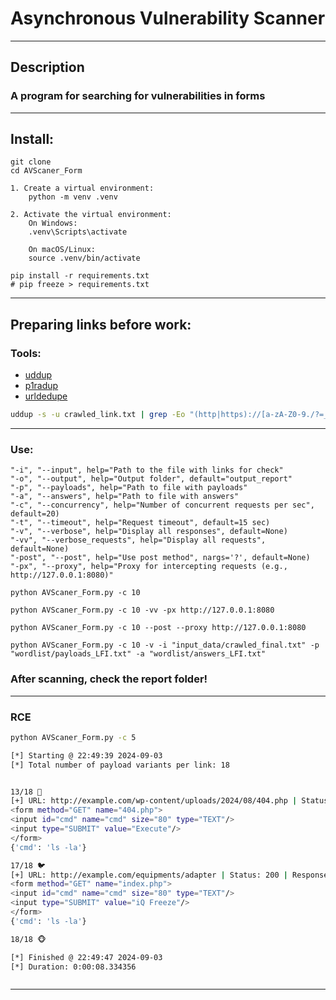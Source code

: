 
# Asynchronous Vulnerability Scanner

---

## Description
### A program for searching for vulnerabilities in forms

---

## Install:
```pycon
git clone 
cd AVScaner_Form
```
```pycon
1. Create a virtual environment:
    python -m venv .venv

2. Activate the virtual environment:
    On Windows:
    .venv\Scripts\activate
    
    On macOS/Linux:
    source .venv/bin/activate

pip install -r requirements.txt
# pip freeze > requirements.txt
```

---

## Preparing links before work:
### Tools:
- [uddup](https://github.com/rotemreiss/uddup)
- [p1radup](https://github.com/iambouali/p1radup)
- [urldedupe](https://github.com/ameenmaali/urldedupe)

```bash
uddup -s -u crawled_link.txt | grep -Eo "(http|https)://[a-zA-Z0-9./?=_%:-]*" | sort -u | urldedupe -s > crawled_final.txt
```

---

### Use:
```text
"-i", "--input", help="Path to the file with links for check"
"-o", "--output", help="Output folder", default="output_report"
"-p", "--payloads", help="Path to file with payloads"
"-a", "--answers", help="Path to file with answers"
"-c", "--concurrency", help="Number of concurrent requests per sec", default=20)
"-t", "--timeout", help="Request timeout", default=15 sec)
"-v", "--verbose", help="Display all responses", default=None)
"-vv", "--verbose_requests", help="Display all requests", default=None)
"-post", "--post", help="Use post method", nargs='?', default=None)
"-px", "--proxy", help="Proxy for intercepting requests (e.g., http://127.0.0.1:8080)"
```
```pycon
python AVScaner_Form.py -c 10 

python AVScaner_Form.py -c 10 -vv -px http://127.0.0.1:8080

python AVScaner_Form.py -c 10 --post --proxy http://127.0.0.1:8080

python AVScaner_Form.py -c 10 -v -i "input_data/crawled_final.txt" -p "wordlist/payloads_LFI.txt" -a "wordlist/answers_LFI.txt"
```

### After scanning, check the **report** folder!

---

### RCE

```bash
python AVScaner_Form.py -c 5

[*] Starting @ 22:49:39 2024-09-03
[*] Total number of payload variants per link: 18


13/18 🐸  
[+] URL: http://example.com/wp-content/uploads/2024/08/404.php | Status: 200 | Response time: 0.11 sec
<form method="GET" name="404.php">
<input id="cmd" name="cmd" size="80" type="TEXT"/>
<input type="SUBMIT" value="Execute"/>
</form>
{'cmd': 'ls -la'}

17/18 🐦  
[+] URL: http://example.com/equipments/adapter | Status: 200 | Response time: 0.32 sec
<form method="GET" name="index.php">
<input id="cmd" name="cmd" size="80" type="TEXT"/>
<input type="SUBMIT" value="iQ Freeze"/>
</form>
{'cmd': 'ls -la'}

18/18 🐵  

[*] Finished @ 22:49:47 2024-09-03
[*] Duration: 0:00:08.334356

```


```bash

```

---
